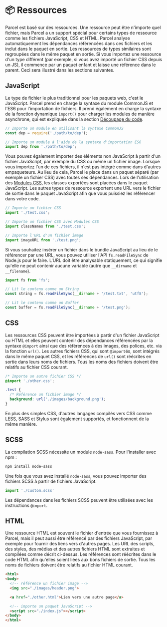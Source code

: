 # 📦 Ressources

Parcel est basé sur des ressources. Une ressource peut être n'importe quel fichier, mais Parcel a un support spécial pour certains types de ressource comme les fichiers JavaScript, CSS et HTML. Parcel analyse automatiquement les dépendances référencées dans ces fichiers et les inclut dans le paquet en sortie. Les ressources de types similaires sont regroupées dans le même paquet en sortie. Si vous importez une ressource d'un type différent (par exemple, si vous avez importé un fichier CSS depuis un JS), il commence par un paquet enfant et laisse une référence dans le parent. Ceci sera illustré dans les sections suivantes.

## JavaScript

Le type de fichier le plus traditionnel pour les paquets web, c'est le JavaScript. Parcel prend en charge la syntaxe du module CommonJS et l'ES6 pour l'importation de fichiers. Il prend également en charge la syntaxe de la fonction dynamique `import()` pour charger les modules de manière asynchrone, qui est expliquée dans la section [Découpage du code](code_splitting.html).

```javascript
// Importe un module en utilisant la syntaxe CommonJS
const dep = require('./path/to/dep');

// Importe un module à l'aide de la syntaxe d'importation ES6
import dep from './path/to/dep';
```

Vous pouvez également importer des éléments non JavaScript à partir d'un fichier JavaScript, par exemple du CSS ou même un fichier image. Lorsque vous importez l'un de ces fichiers, il n'est pas intégré comme dans d'autres empaqueteurs. Au lieu de cela, Parcel le place dans un paquet séparé (par exemple un fichier CSS) avec toutes ses dépendances. Lors de l'utilisation des [Modules CSS](https://github.com/css-modules/css-modules), les classes exportées sont placées dans le paquet JavaScript. Les autres types de ressource exportent une URL vers le fichier de sortie dans le paquet JavaScript afin que vous puissiez les référencer dans votre code.

```javascript
// Importe un fichier CSS
import './test.css';

// Importe un fichier CSS avec Modules CSS
import classNames from './test.css';

// Importe l'URL d'un fichier image
import imageURL from './test.png';
```

Si vous souhaitez insérer un fichier dans le bundle JavaScript au lieu de le référencer par une URL, vous pouvez utiliser l'API `fs.readFileSync` de Node.js pour le faire. L'URL doit être analysable statiquement, ce qui signifie qu'elle ne peut contenir aucune variable (autre que `__dirname` et `__filename`).

```javascript
import fs from 'fs';

// Lit le contenu comme un String
const string = fs.readFileSync(__dirname + '/test.txt', 'utf8');

// Lit le contenu comme un Buffer
const buffer = fs.readFileSync(__dirname + '/test.png');
```

## CSS

Les ressources CSS peuvent être importées à partir d'un fichier JavaScript ou HTML et elles peuvent contenir des dépendances référencées par la syntaxe `@import` ainsi que des références à des images, des polices, etc. via la fonction `url()`. Les autres fichiers CSS, qui sont `@import`és, sont intégrés dans le même paquet CSS, et les références de `url()` sont réécrites en sortie dans leurs noms de fichiers. Tous les noms des fichiers doivent être relatifs au fichier CSS courant.

```css
/* Importe un autre fichier CSS */
@import './other.css';

.test {
  /* Référence un fichier image */
  background: url('./images/background.png');
}
```

En plus des simples CSS, d'autres langages compilés vers CSS comme LESS, SASS et Stylus sont également supportés, et fonctionnent de la même manière.

## SCSS
La compilation SCSS nécessite un module `node-sass`. Pour l'installer avec npm :
```bash
npm install node-sass
```
Une fois que vous avez installé `node-sass`, vous pouvez importer des fichiers SCSS à partir de fichiers JavaScript.
```javascript
import './custom.scss'
```
Les dépendances dans les fichiers SCSS peuvent être utilisées avec les instructions `@import`.

## HTML

Une ressource HTML est souvent le fichier d'entrée que vous fournissez à Parcel, mais il peut aussi être référencé par des fichiers JavaScript, par exemple pour fournir des liens vers d'autres pages. Les URL des scripts, des styles, des médias et des autres fichiers HTML sont extraites et compilées comme décrit ci-dessus. Les références sont réécrites dans le code HTML afin qu'elles soient liées aux bons fichiers de sortie. Tous les noms de fichiers doivent être relatifs au fichier HTML courant.

```html
<html>
<body>
  <!-- référence un fichier image -->
  <img src="./images/header.png">

  <a href="./other.html">Lien vers une autre page</a>

  <!-- importe un paquet JavaScript -->
  <script src="./index.js"></script>
</body>
</html>
```

